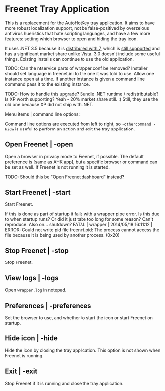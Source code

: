 ﻿# Freenet Tray Application

This is a replacement for the AutoHotKey tray application. It aims to have more robust localization support, not be false-positived by overzelous antivirus hueristics that hate scripting languages, and have a few more features: setting which browser to open and hiding the tray icon.

It uses .NET 3.5 because it is [distributed with 7](http://msdn.microsoft.com/en-us/library/bb822049%28v=vs.110%29.aspx), which is [still supported](http://windows.microsoft.com/en-us/windows/lifecycle) and has a significant market share unlike Vista. 3.0 doesn't include some useful things. Existing installs can continue to use the old application.

TODO:
	Can the ntservice parts of wrapper.conf be removed?
	Installer should set language in freenet.ini to the one it was told to use.
	Allow one instance open at a time. If another instance is given a command line command pass it to the existing instance.

TODO:
	How to handle this upgrade?
	Bundle .NET runtime / redistributable? Is XP worth supporting? Yeah - 20% market share still. :( Still, they use the old one because XP did not ship with .NET.

Menu items | command line options:

Command line options are executed from left to right, so `-othercommand -hide` is useful to perform an action and exit the tray application.

## Open Freenet | -open

Open a browser in privacy mode to Freenet, if possible. The default preference is [same as AHK app], but a specific browser or command can be set as well. If Freenet is not running it is started.

TODO: Should this be "Open Freenet dashboard" instead?

## Start Freenet | -start

Start Freenet.

If this is done as part of startup it fails with a wrapper pipe error. Is this due to when startup runs? Or did it just take too long for some reason? Can't reproduce.
	Also on... shutdown? FATAL  | wrapper  | 2014/05/18 16:11:12 | ERROR: Could not write pid file freenet.pid: The process cannot access the file because it is being used by another process. (0x20)

## Stop Freenet | -stop

Stop Freenet.

## View logs | -logs

Open `wrapper.log` in notepad.

## Preferences | -preferences

Set the browser to use, and whether to start the icon or start Freenet on startup.

## Hide icon | -hide

Hide the icon by closing the tray application. This option is not shown when Freenet is running.

## Exit | -exit

Stop Freenet if it is running and close the tray application.
